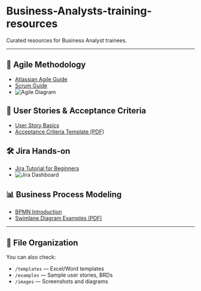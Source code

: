 # Business-Analysts-training-resources

Curated resources for Business Analyst trainees.

---

## 🧠 Agile Methodology
- [Atlassian Agile Guide](https://www.atlassian.com/agile)
- [Scrum Guide](https://scrumguides.org/)
- ![Agile Diagram](https://example.com/agile-diagram.png)

## 📝 User Stories & Acceptance Criteria
- [User Story Basics](https://www.mountaingoatsoftware.com/agile/user-stories)
- [Acceptance Criteria Template (PDF)](https://drive.google.com/file/d/xyz/view)

## 🛠️ Jira Hands-on
- [Jira Tutorial for Beginners](https://www.jira-software-tutorial.com/)
- ![Jira Dashboard](https://example.com/jira.png)

## 📊 Business Process Modeling
- [BPMN Introduction](https://www.visual-paradigm.com/guide/bpmn/)
- [Swimlane Diagram Examples (PDF)](https://example.com/swimlanes.pdf)

---

## 📁 File Organization
You can also check:
- `/templates` — Excel/Word templates
- `/examples` — Sample user stories, BRDs
- `/images` — Screenshots and diagrams


